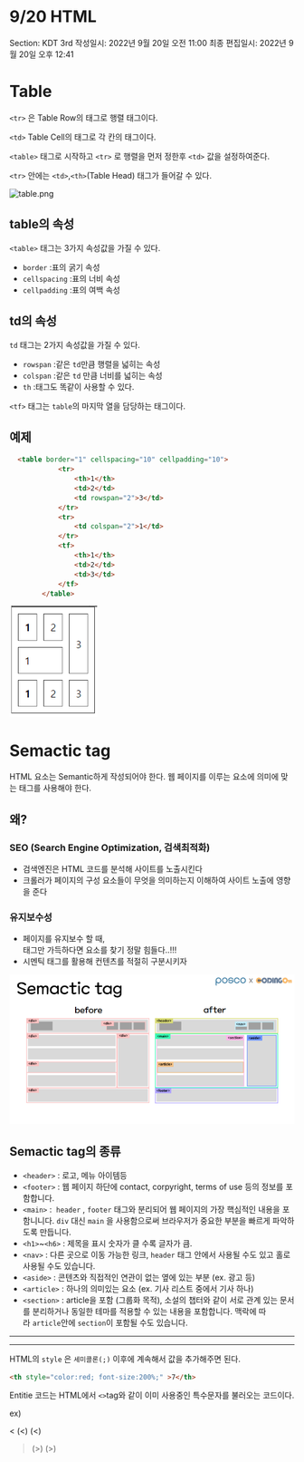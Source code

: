 # 9/20 HTML

Section: KDT 3rd
작성일시: 2022년 9월 20일 오전 11:00
최종 편집일시: 2022년 9월 20일 오후 12:41

# Table

`<tr>` 은 Table Row의 태그로 행렬 태그이다.

`<td>` Table Cell의 태그로 각 칸의 태그이다.

`<table>` 태그로 시작하고 `<tr>` 로 행렬을 먼저 정한후 `<td>` 값을 설정하여준다.

`<tr>` 안에는 `<td>`,`<th>`(Table Head) 태그가 들어갈 수 있다. 

![table.png](/assets/images/posts/2022-09-20/table.png)

## table의 속성

`<table>` 태그는 3가지 속성값을 가질 수 있다.

- `border` :표의 굵기 속성
- `cellspacing` :표의 너비 속성
- `cellpadding` :표의 여백 속성

## td의 속성

`td` 태그는 2가지 속성값을 가질 수 있다.

- `rowspan` :같은 `td`만큼 행렬을 넓히는 속성
- `colspan` :같은 `td` 만큼 너비를 넓히는 속성
- `th` :태그도 똑같이 사용할 수 있다.

`<tf>` 태그는 `table`의 마지막 열을 담당하는 태그이다.

## 예제

```html
  <table border="1" cellspacing="10" cellpadding="10">
            <tr>
                <th>1</th>
                <td>2</td>
                <td rowspan="2">3</td>
            </tr>
            <tr>
                <td colspan="2">1</td>
            </tr>
            <tf>
                <th>1</th>
                <td>2</td>
                <td>3</td>
            </tf>
        </table>
```

![table캡처.png](9%2020%20HTML%2094f4337c5f6149128871163280620cd9/table%25EC%25BA%25A1%25EC%25B2%2598.png)

# Semactic tag

HTML 요소는 Semantic하게 작성되어야 한다.
웹 페이지를 이루는 요소에 의미에 맞는 태그를 사용해야 한다.

## 왜?

### SEO (Search Engine Optimization, 검색최적화)

- 검색엔진은 HTML 코드를 분석해 사이트를 노출시킨다
- 크롤러가 페이지의 구성 요소들이 무엇을 의미하는지 이해하여 사이트 노출에 영향을 준다

### 유지보수성

- 페이지를 유지보수 할 때, <div> 태그만 가득하다면 요소를 찾기 정말 힘들다..!!!
- 시멘틱 태그를 활용해 컨텐츠를 적절히 구분시키자

![Semactic.png](9%2020%20HTML%2094f4337c5f6149128871163280620cd9/Semactic.png)

## Semactic tag의 종류

- `<header>` : 로고, 메뉴 아이템등
- `<footer>` :  웹 페이지 하단에 contact, corpyright, terms of use 등의 정보를 포함합니다.
- `<main>` :  `header` , `footer` 태그와 분리되어 웹 페이지의 가장 핵심적인 내용을 포함니니다. `div` 대신 `main` 을 사용함으로써 브라우저가 중요한 부분을 빠르게 파악하도록 만듭니다.
- `<h1>`~`<h6>` : 제목을 표시 숫자가 클 수록 글자가 큼.
- `<nav>` : 다른 곳으로 이동 가능한 링크, `header` 태그 안에서 사용될 수도 있고 홀로 사용될 수도 있습니다.
- `<aside>` : 콘텐츠와 직접적인 연관이 없는 옆에 있는 부분 (ex. 광고 등)
- `<article>` : 하나의 의미있는 요소 (ex. 기사 리스트 중에서 기사 하나)
- `<section>` : article을 포함 (그룹화 목적), 소설의 챕터와 같이 서로 관계 있는 문서를 분리하거나 동일한 테마를 적용할 수 있는 내용을 포함합니다. 맥락에 따라 `article`안에 `section`이 포함될 수도 있습니다.

---

---

HTML의 `style` 은 `세미콜론(;)` 이후에 계속해서 값을 추가해주면 된다.

```html
<th style="color:red; font-size:200%;" >7</th>
```

Entitie 코드는 HTML에서 `<>`tag와 같이 이미 사용중인 특수문자를 불러오는 코드이다.

ex)

< (&lt;) (&#60;)

> (&gt;) (&#62;)
